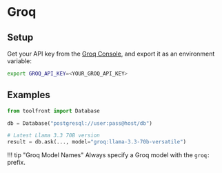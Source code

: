 # Groq

## Setup

Get your API key from the [Groq Console](https://console.groq.com/), and export it as an environment variable:

```bash
export GROQ_API_KEY=<YOUR_GROQ_API_KEY>
```

## Examples


```python
from toolfront import Database

db = Database("postgresql://user:pass@host/db")

# Latest Llama 3.3 70B version
result = db.ask(..., model="groq:llama-3.3-70b-versatile")
```


!!! tip "Groq Model Names"
    Always specify a Groq model with the `groq:` prefix.